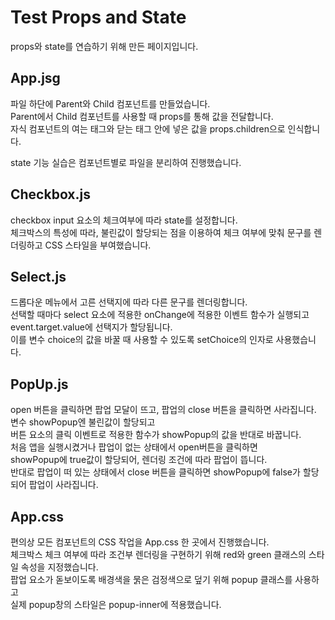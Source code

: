 # Test Props and State
props와 state를 연습하기 위해 만든 페이지입니다.



## App.jsg
파일 하단에 Parent와 Child 컴포넌트를 만들었습니다.  
Parent에서 Child 컴포넌트를 사용할 때 props를 통해 값을 전달합니다.  
자식 컴포넌트의 여는 태그와 닫는 태그 안에 넣은 값을 props.children으로 인식합니다.  


state 기능 실습은 컴포넌트별로 파일을 분리하여 진행했습니다.  


## Checkbox.js
checkbox input 요소의 체크여부에 따라 state를 설정합니다.  
체크박스의 특성에 따라, 불린값이 할당되는 점을 이용하여 체크 여부에 맞춰 문구를 렌더링하고 CSS 스타일을 부여했습니다.  


## Select.js
드롭다운 메뉴에서 고른 선택지에 따라 다른 문구를 렌더링합니다.  
선택할 때마다 select 요소에 적용한 onChange에 적용한 이벤트 함수가 실행되고  
event.target.value에 선택지가 할당됩니다.  
이를 변수 choice의 값을 바꿀 때 사용할 수 있도록 setChoice의 인자로 사용했습니다.  


## PopUp.js
open 버튼을 클릭하면 팝업 모달이 뜨고, 팝업의 close 버튼을 클릭하면 사라집니다.  
변수 showPopup엔 불린값이 할당되고  
버튼 요소의 클릭 이벤트로 적용한 함수가 showPopup의 값을 반대로 바꿉니다.  
처음 앱을 실행시켰거나 팝업이 없는 상태에서 open버튼을 클릭하면  
showPopup에 true값이 할당되어, 렌더링 조건에 따라 팝업이 뜹니다.  
반대로 팝업이 떠 있는 상태에서 close 버튼을 클릭하면 showPopup에 false가 할당되어 팝업이 사라집니다.  


## App.css
편의상 모든 컴포넌트의 CSS 작업을 App.css 한 곳에서 진행했습니다.  
체크박스 체크 여부에 따라 조건부 렌더링을 구현하기 위해 red와 green 클래스의 스타일 속성을 지정했습니다.  
팝업 요소가 돋보이도록 배경색을 묽은 검정색으로 덮기 위해 popup 클래스를 사용하고  
실제 popup창의 스타일은 popup-inner에 적용했습니다.  

